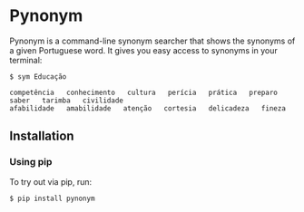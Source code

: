 # Pynonym

Pynonym is a command-line synonym searcher that shows the synonyms of a given Portuguese word. It gives you easy access to synonyms in your terminal:

```
$ sym Educação

competência   conhecimento   cultura   perícia   prática   preparo   saber   tarimba   civilidade
afabilidade   amabilidade   atenção   cortesia   delicadeza   fineza
```

## Installation

### Using pip
To try out via pip, run:
```
$ pip install pynonym
```
